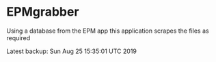 # EPMgrabber
Using a database from the EPM app this application scrapes the files as required


Latest backup: Sun Aug 25 15:35:01 UTC 2019
